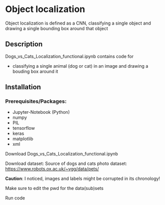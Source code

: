 
# Object localization

Object localization is defined as a CNN, classifying a single object and drawing a single bounding box around that object


## Description

Dogs_vs_Cats_Localization_functional.ipynb contains code for
- classifying a single animal (dog or cat) in an image and drawing a bouding box around it

    
## Installation

### Prerequisites/Packages:
- Jupyter-Notebook (Python)
- numpy
- PIL
- tensorflow
- keras
- matplotlib
- xml

Download Dogs_vs_Cats_Localization_functional.ipynb 

Download dataset:
Source of dogs and cats photo dataset: https://www.robots.ox.ac.uk/~vgg/data/pets/

**Caution**: I noticed, images and labels might be corrupted in its chronology!

Make sure to edit the pwd for the data(sub)sets

Run code 
